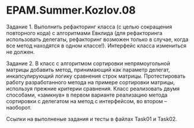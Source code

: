 # EPAM.Summer.Kozlov.08

Задание 1. Выполнить рефакторинг класса (с целью сокращения повторного кода) с алгоритмами Евклида (для рефакторинга использовать делегаты,
рефакторинг возможен только в случае, когда все метод находятся в одном классе!). Интерфейс класса измениться не должен.

Задание 2. В класс с алгоритмом сортировки непрямоугольной матрицы добавить метод, принимающий как параметр делегат, 
инкапсулирующий логику сравнения строк матрицы. Протестировать работу разработанного метода на примере сортировки матрицы,
используя прежние критерии сравнения.
Класс реализовать двумя способами, «замкнув» в первом варианте реализацию метода сортировки с делегатом на метод с интерфейсом, 
во втором – наоборот.

Ссылки на выполненые задания и тесты в файлах Task01 и Task02.
